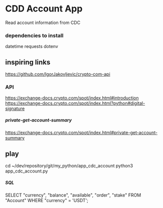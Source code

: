 # CDD Account App #
Read account information from CDC

### dependencies to install ###
datetime
requests
dotenv

## inspiring links ##
https://github.com/IgorJakovljevic/crypto-com-api

### API ###
https://exchange-docs.crypto.com/spot/index.html#introduction
https://exchange-docs.crypto.com/spot/index.html?python#digital-signature

##### private-get-account-summary #####
https://exchange-docs.crypto.com/spot/index.html#private-get-account-summary

## play ##
cd ~/dev/repository/git/my_python/app_cdc_account
python3 app_cdc_account.py

##### SQL #####
SELECT "currency",
       "balance",
       "available",
       "order",
       "stake"
  FROM "Account"
 WHERE "currency" = 'USDT';